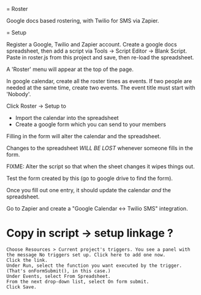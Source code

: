 = Roster

Google docs based rostering, with Twilio for SMS via Zapier.

= Setup

Register a Google, Twilio and Zapier account.
Create a google docs spreadsheet, then add a script via Tools -> Script Editor -> Blank Script.
Paste in roster.js from this project and save, then re-load the spreadsheet.

A 'Roster' menu will appear at the top of the page.

In google calendar, create all the roster times as events.
If two people are needed at the same time, create two events.
The event title must start with 'Nobody'.

Click Roster -> Setup to
 * Import the calendar into the spreadsheet
 * Create a google form which you can send to your members

Filling in the form will alter the calendar and the spreadsheet.

Changes to the spreadsheet *WILL BE LOST* whenever someone fills in the form.

FIXME: Alter the script so that when the sheet changes it wipes things out.

Test the form created by this (go to google drive to find the form).

Once you fill out one entry, it should update the calendar *and* the spreadsheet.

Go to Zapier and create a "Google Calendar <-> Twilio SMS" integration.














# Copy in script -> setup linkage ?

    Choose Resources > Current project's triggers. You see a panel with the message No triggers set up. Click here to add one now.
    Click the link.
    Under Run, select the function you want executed by the trigger. (That's onFormSubmit(), in this case.)
    Under Events, select From Spreadsheet.
    From the next drop-down list, select On form submit.
    Click Save.
